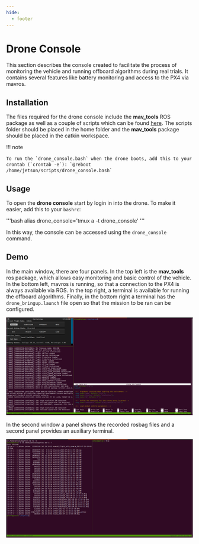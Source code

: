 ```yaml
---
hide:
  - footer
---
```

# Drone Console

This section describes the console created to facilitate the process of monitoring the vehicle and running offboard algorithms during real trials. It contains several features like battery monitoring and access to the PX4 via mavros.

## Installation

The files required for the drone console include the **mav_tools** ROS package as well as a couple of scripts which can be found [here](https://github.com/hardtekpt/M690B-Wiki/tree/master/drone_console). The scripts folder should be placed in the home folder and the **mav_tools** package should be placed in the catkin workspace.

!!! note

    To run the `drone_console.bash` when the drone boots, add this to your crontab (`crontab -e`): `@reboot /home/jetson/scripts/drone_console.bash`

## Usage

To open the **drone console** start by login in into the drone. To make it easier, add this to your `bashrc`:

'''bash
alias drone_console='tmux a -t drone_console'
'''

In this way, the console can be accessed using the `drone_console` command.

## Demo

In the main window, there are four panels. In the top left is the **mav_tools** ros package, which allows easy monitoring and basic control of the vehicle. In the bottom left, mavros is running, so that a connection to the PX4 is always available via ROS. In the top right, a terminal is available for running the offboard algorithms. Finally, in the bottom right a terminal has the `drone_bringup.launch` file open so that the mission to be ran can be configured.

![Drone console ui](../../../assets/drone_console1.png "Drone console ui")

In the second window a panel shows the recorded rosbag files and a second panel provides an auxiliary terminal.

![Drone console ui](../../../assets/drone_console2.png "Drone console ui")
